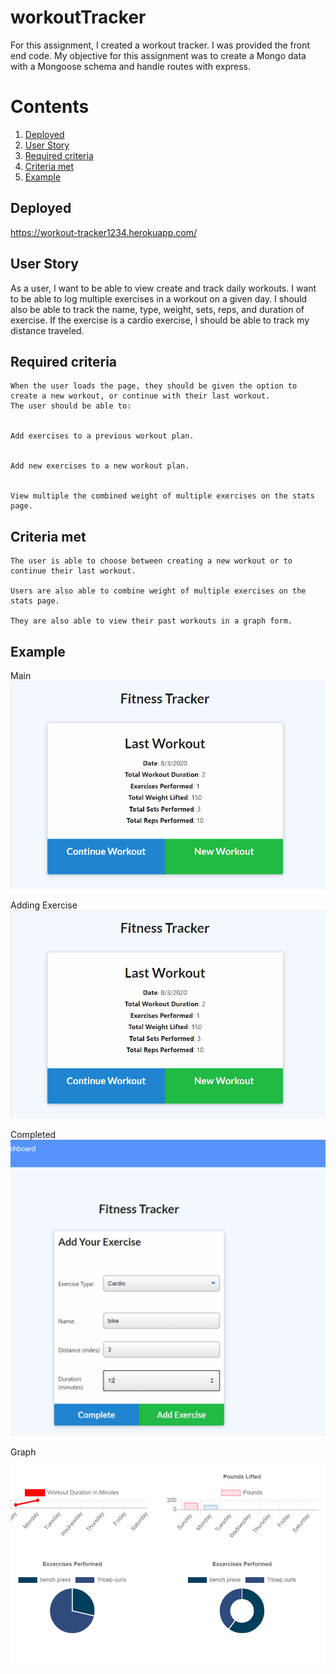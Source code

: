 # workoutTracker

For this assignment, I created a workout tracker.  I was provided the front end code.  My objective for this assignment was to create a Mongo data with a Mongoose schema and handle routes with express.

# Contents
1. [Deployed](#deployed)
2. [User Story](#user-story)
3. [Required criteria](#required-criteria)
4. [Criteria met](#criteria-met)
5. [Example](#example)

## Deployed
https://workout-tracker1234.herokuapp.com/

## User Story
As a user, I want to be able to view create and track daily workouts. I want to be able to log multiple exercises in a workout on a given day. I should also be able to track the name, type, weight, sets, reps, and duration of exercise. If the exercise is a cardio exercise, I should be able to track my distance traveled.

## Required criteria

```
When the user loads the page, they should be given the option to create a new workout, or continue with their last workout.
The user should be able to:


Add exercises to a previous workout plan.


Add new exercises to a new workout plan.


View multiple the combined weight of multiple exercises on the stats page.
```

## Criteria met

```
The user is able to choose between creating a new workout or to continue their last workout.

Users are also able to combine weight of multiple exercises on the stats page.

They are also able to view their past workouts in a graph form.

```

## Example
Main
![main](public/assets/main.gif)

Adding Exercise
![add exercise](public\assets\main.gif)

Completed
![completed](public/assets/completed.gif)

Graph
![graph](public/assets/graph.gif)

